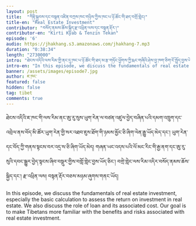 ```yaml
---
layout: post
title:  "ཀིརྟི་སྐྱབས་དང་བསྟན་འཛིན་བཀྲས་ཁང་གཉིས་ཀྱིས་ཁང་པ་ཉོ་ཚོང་གི་ཐད་བགྲོ་གླེང།"
title-en: "Real Estate Investment"
contributor: "བསོད་ནམས་ཆོས་སྐྱིད་རྫ་འཕྲིན་ལས་དང་བསྟན་རྡོར་།"
contributor-en: "Kirti Kyab & Tenzin Tekan"
episode: '6'
audio: https://jhakhang.s3.amazonaws.com/jhakhang-7.mp3
duration: "0:38:34"
length: "2730000"
intro: "ཐེངས་འདིའི་ལས་རིམ་གྱི་ནང་དུ་ཁང་པ་ཉོ་ཚོང་གི་ཐད་མ་རྩ་གཏོང་ཕྱོགས་ཀྱི་རྨང་གཞིའི་ཤེས་བྱ་ཁག་ཅིག་ངོ་སྤྲོད་བྱས་ཡོད། དེ་ཡང་ཁང་ཚོང་གཉེར་སྐབས་ཁེ་སྤོགས་ཅི་ཙམ་ཡོད་མེད་ལ་རྩིས་རྒྱག་སྟངས་དང་། ཁང་པ་ཉོ་སྐབས་དངུལ་ཁང་ནས་བུན་དངུལ་ལེན་སྟངས་སོགས་ཀྱི་འབྲེལ་ཡོད་ཤེས་བྱ་སོགས་ཀྱི་ཐད་བགྲོ་གླེང་བྱས་ཡོད་ཅིང་། འདིའི་དམིགས་ཡུལ་ནི་བོད་མི་རྣམས་ཀྱིས་ཁང་པ་ཉོ་ཚོང་དང་འབྲེལ་བའི་ཁེ་ཕན་དང་ཉེན་ཁ་ལ་རྒྱུས་ལོན་ཡག་པོ་ཞིག་བྱ་ཐུབ་རྒྱུའི་ཆེད་དུ་ཡིན།"
intro-en: "In this episode, we discuss the fundamentals of real estate investment, especially the basic calculation to assess the return on investment in real estate.  We also discuss the role of loan and its associated cost. Our goal is to make Tibetans more familiar with the benefits and risks associated with real estate investment."
banner: /assets/images/episode7.jpg
author: ཇ་ཁང་
featured: false
hidden: false
tag: tibet
comments: true
---
```

ཐེངས་འདིའི་ཇ་ཁང་གི་ལས་རིམ་ནང་ཨུ་རུ་སུས་ཡུག་རེན་ལ་བཙན་འཛུལ་བྱེད་བཞིན་པའི་དམག་འཁྲུག་དང་འབྲེལ་ནས་བོད་མི་ཚོར་ཡུག་རེན་གྱི་སར་འཐབ་ཇུས་ཐོག་གི་ཉམས་མྱོང་ཅི་ཞིག་ལེན་རྒྱུ་ཡོད་མེད་དང་། ཡུག་རེན་དང་བོད་ཀྱི་གནས་སྟངས་བར་འདྲ་ས་ཅི་ཞིག་ཡོད་མེད། གཞན་ཡང་འདས་པའི་ལོ་མང་རིང་གི་རྒྱ་ནག་དང་ཨུ་རུ་སུའི་དབང་སྒྱུར་བྱེད་སྟངས་ཞིབ་བསྡུར་གྱིས་བགློ་གླེང་བྱས་ཡོད་ཅིང་། བགྲེ་གླེང་ལས་རིམ་འདིར་བསོད་ནམས་ཆོས་སྐྱིད་དང་། རྫ་འཕྲིན་ལས། བསྟན་རྡོར་བཅས་མཉམ་ཞུགས་གནང་ཡོད།   

In this episode, we discuss the fundamentals of real estate investment, especially the basic calculation to assess the return on investment in real estate.  We also discuss the role of loan and its associated cost. Our goal is to make Tibetans more familiar with the benefits and risks associated with real estate investment.
